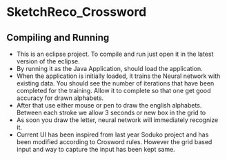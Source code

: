 # SketchReco_Crossword

## Compiling and Running
* This is an eclipse project. To compile and run just open it in the latest version of the eclipse. 
* By running it as the Java Application, should load the application.
* When the application is initially loaded, it trains the Neural network with existing data. 
  You should see the number of iterations that  have been completed for the training. 
  Allow it to complete so that one get good accuracy for drawn alphabets.
* After that use either mouse or pen to draw the english alphabets. 
  Between each stroke we allow 3 seconds or new box in the grid to 
* As soon you draw the letter, neural network will immediately recognize it. 
* Current UI has been inspired from last year Soduko project and  has been modified according to Crosword rules.
  However the grid based input and way to capture the input has been kept same.


